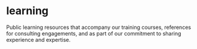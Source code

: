 # learning
Public learning resources that accompany our training courses, references for consulting engagements, and as part of our commitment to sharing experience and expertise.
